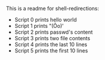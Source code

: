 This is a readme for shell-redirections:
- Script 0 prints hello world
- Script 1 prints "(Ôo)'
- Script 2 prints passwd's content
- Script 3 prints two file contents
- Script 4 prints the last 10 lines
- Script 5 prints the first 10 lines
